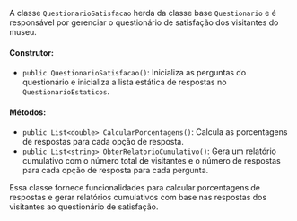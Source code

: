﻿A classe `QuestionarioSatisfacao` herda da classe base `Questionario` e é responsável por gerenciar o questionário de satisfação dos visitantes do museu.

#### Construtor:

- `public QuestionarioSatisfacao()`: Inicializa as perguntas do questionário e inicializa a lista estática de respostas no `QuestionarioEstaticos`.

#### Métodos:

- `public List<double> CalcularPorcentagens()`: Calcula as porcentagens de respostas para cada opção de resposta.
- `public List<string> ObterRelatorioCumulativo()`: Gera um relatório cumulativo com o número total de visitantes e o número de respostas para cada opção de resposta para cada pergunta.

Essa classe fornece funcionalidades para calcular porcentagens de respostas e gerar relatórios cumulativos com base nas respostas dos visitantes ao questionário de satisfação.